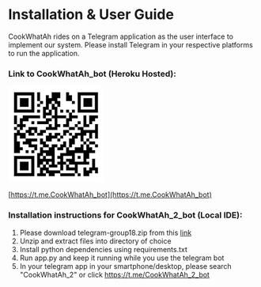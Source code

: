 # Installation & User Guide
CookWhatAh rides on a Telegram application as the user interface to implement our system. Please install Telegram in your respective platforms to run the application.

### Link to CookWhatAh_bot (Heroku Hosted):
![Scan QR Code to Access Telegram Chat](https://github.com/JS-code-dev/PRS-PM-2020-10-29-IS02PT-GRP18-CookWhatAh/blob/main/SystemCode/telegram/CookWhatAh_QR_Code.jpg)

[https://t.me.CookWhatAh_bot](https://t.me.CookWhatAh_bot)

### Installation instructions for CookWhatAh_2_bot (Local IDE):
1. Please download telegram-group18.zip from this [link](https://drive.google.com/file/d/12ubFzfythOmrb5uIc6xo7KT1FfYvAXAi/view?usp=sharing)
2. Unzip and extract files into directory of choice
3. Install python dependencies using requirements.txt
4. Run app.py and keep it running while you use the telegram bot
5. In your telegram app in your smartphone/desktop, please search "CookWhatAh_2" or click https://t.me/CookWhatAh_2_bot
